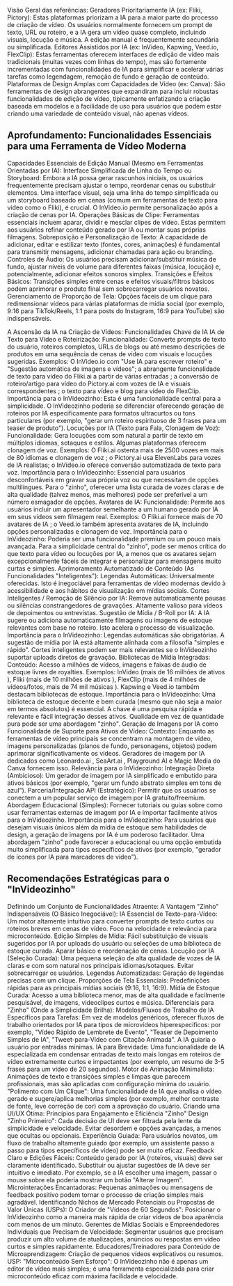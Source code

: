Visão Geral das referências:
Geradores Prioritariamente IA (ex: Fliki, Pictory): Estas plataformas priorizam a IA para a maior parte do processo de criação de vídeo. Os usuários normalmente fornecem um prompt de texto, URL ou roteiro, e a IA gera um vídeo quase completo, incluindo visuais, locução e música. A edição manual é frequentemente secundária ou simplificada.
Editores Assistidos por IA (ex: InVideo, Kapwing, Veed.io, FlexClip): Estas ferramentas oferecem interfaces de edição de vídeo mais tradicionais (muitas vezes com linhas do tempo), mas são fortemente incrementadas com funcionalidades de IA para simplificar e acelerar várias tarefas como legendagem, remoção de fundo e geração de conteúdo.
Plataformas de Design Amplas com Capacidades de Vídeo (ex: Canva): São ferramentas de design abrangentes que expandiram para incluir robustas funcionalidades de edição de vídeo, tipicamente enfatizando a criação baseada em modelos e a facilidade de uso para usuários que podem estar criando uma variedade de conteúdo visual, não apenas vídeos.

## Aprofundamento: Funcionalidades Essenciais para uma Ferramenta de Vídeo Moderna
Capacidades Essenciais de Edição Manual (Mesmo em Ferramentas Orientadas por IA):
Interface Simplificada de Linha do Tempo ou Storyboard: Embora a IA possa gerar rascunhos iniciais, os usuários frequentemente precisam ajustar o tempo, reordenar cenas ou substituir elementos. Uma interface visual, seja uma linha do tempo simplificada ou um storyboard baseado em cenas (comum em ferramentas de texto para vídeo como o Fliki), é crucial. O InVideo.io permite personalização após a criação de cenas por IA.
Operações Básicas de Clipe: Ferramentas essenciais incluem aparar, dividir e mesclar clipes de vídeo. Estas permitem aos usuários refinar conteúdo gerado por IA ou montar suas próprias filmagens.
Sobreposição e Personalização de Texto: A capacidade de adicionar, editar e estilizar texto (fontes, cores, animações) é fundamental para transmitir mensagens, adicionar chamadas para ação ou branding.
Controles de Áudio: Os usuários precisam adicionar/substituir música de fundo, ajustar níveis de volume para diferentes faixas (música, locução) e, potencialmente, adicionar efeitos sonoros simples.
Transições e Efeitos Básicos: Transições simples entre cenas e efeitos visuais/filtros básicos podem aprimorar o produto final sem sobrecarregar usuários novatos.
Gerenciamento de Proporção de Tela: Opções fáceis de um clique para redimensionar vídeos para várias plataformas de mídia social (por exemplo, 9:16 para TikTok/Reels, 1:1 para posts do Instagram, 16:9 para YouTube) são indispensáveis.

A Ascensão da IA na Criação de Vídeos: Funcionalidades Chave de IA
IA de Texto para Vídeo e Roteirização:
Funcionalidade: Converte prompts de texto do usuário, roteiros completos, URLs de blogs ou até mesmo descrições de produtos em uma sequência de cenas de vídeo com visuais e locuções sugeridas.
Exemplos: O InVideo.io com "Use IA para escrever roteiro" e "Sugestão automática de imagens e vídeos"; a abrangente funcionalidade de texto para vídeo do Fliki.ai a partir de várias entradas ; a conversão de roteiro/artigo para vídeo do Pictory.ai com vozes de IA e visuais correspondentes ; o texto para vídeo e blog para vídeo do FlexClip.
Importância para o InVideozinho: Esta é uma funcionalidade central para a simplicidade. O InVideozinho poderia se diferenciar oferecendo geração de roteiros por IA especificamente para formatos ultracurtos ou tons particulares (por exemplo, "gerar um roteiro espirituoso de 3 frases para um teaser de produto").
Locuções por IA (Texto para Fala, Clonagem de Voz):
Funcionalidade: Gera locuções com som natural a partir de texto em múltiplos idiomas, sotaques e estilos. Algumas plataformas oferecem clonagem de voz.
Exemplos: O Fliki.ai ostenta mais de 2500 vozes em mais de 80 idiomas e clonagem de voz ; o Pictory.ai usa ElevenLabs para vozes de IA realistas; o InVideo.io oferece conversão automatizada de texto para voz.
Importância para o InVideozinho: Essencial para usuários desconfortáveis em gravar sua própria voz ou que necessitam de opções multilíngues. Para o "zinho", oferecer uma lista curada de vozes claras e de alta qualidade (talvez menos, mas melhores) pode ser preferível a um número esmagador de opções.
Avatares de IA:
Funcionalidade: Permite aos usuários incluir um apresentador semelhante a um humano gerado por IA em seus vídeos sem filmagem real.
Exemplos: O Fliki.ai fornece mais de 70 avatares de IA ; o Veed.io também apresenta avatares de IA, incluindo opções personalizadas e clonagem de voz.
Importância para o InVideozinho: Poderia ser uma funcionalidade premium ou um pouco mais avançada. Para a simplicidade central do "zinho", pode ser menos crítica do que texto para vídeo ou locuções por IA, a menos que os avatares sejam excepcionalmente fáceis de integrar e personalizar para mensagens muito curtas e simples.
Aprimoramento Automatizado de Conteúdo (As Funcionalidades "Inteligentes"):
Legendas Automáticas: Universalmente oferecidas. Isto é inegociável para ferramentas de vídeo modernas devido à acessibilidade e aos hábitos de visualização em mídias sociais.
Cortes Inteligentes / Remoção de Silêncio por IA: Remove automaticamente pausas ou silências constrangedores de gravações. Altamente valioso para vídeos de depoimentos ou entrevistas.
Sugestão de Mídia / B-Roll por IA: A IA sugere ou adiciona automaticamente filmagens ou imagens de estoque relevantes com base no roteiro. Isto acelera o processo de visualização.
Importância para o InVideozinho: Legendas automáticas são obrigatórias. A sugestão de mídia por IA está altamente alinhada com a filosofia "simples e rápido". Cortes inteligentes podem ser mais relevantes se o InVideozinho suportar uploads diretos de gravação.
Bibliotecas de Mídia Integradas:
Conteúdo: Acesso a milhões de vídeos, imagens e faixas de áudio de estoque livres de royalties.
Exemplos: InVideo (mais de 16 milhões de ativos ), Fliki (mais de 10 milhões de ativos ), FlexClip (mais de 4 milhões de vídeos/fotos, mais de 74 mil músicas ). Kapwing e Veed.io também destacam bibliotecas de estoque.
Importância para o InVideozinho: Uma biblioteca de estoque decente e bem curada (mesmo que não seja a maior em termos absolutos) é essencial. A chave é uma pesquisa rápida e relevante e fácil integração desses ativos. Qualidade em vez de quantidade pura pode ser uma abordagem "zinho".
Geração de Imagens por IA como Funcionalidade de Suporte para Ativos de Vídeo:
Contexto: Enquanto as ferramentas de vídeo principais se concentram na montagem de vídeo, imagens personalizadas (planos de fundo, personagens, objetos) podem aprimorar significativamente os vídeos. Geradores de imagem por IA dedicados como Leonardo.ai , SeaArt.ai , Playground AI  e Magic Media do Canva  fornecem isso.
Relevância para o InVideozinho:
Integração Direta (Ambicioso): Um gerador de imagem por IA simplificado e embutido para ativos básicos (por exemplo, "gerar um fundo abstrato simples em tons de azul").
Parceria/Integração API (Estratégico): Permitir que os usuários se conectem a um popular serviço de imagem por IA gratuito/freemium.
Abordagem Educacional (Simples): Fornecer tutoriais ou guias sobre como usar ferramentas externas de imagem por IA e importar facilmente ativos para o InVideozinho.
Importância para o InVideozinho: Para usuários que desejam visuais únicos além da mídia de estoque sem habilidades de design, a geração de imagens por IA é um poderoso facilitador. Uma abordagem "zinho" pode favorecer a educacional ou uma opção embutida muito simplificada para tipos específicos de ativos (por exemplo, "gerador de ícones por IA para marcadores de vídeo").
## Recomendações Estratégicas para o "InVideozinho"
Definindo um Conjunto de Funcionalidades Atraente: A Vantagem "Zinho"
Indispensáveis (O Básico Inegociável):
IA Essencial de Texto-para-Vídeo: Um motor altamente intuitivo para converter prompts de texto curtos ou roteiros breves em cenas de vídeo. Foco na velocidade e relevância para microconteúdo.
Edição Simples de Mídia: Fácil substituição de visuais sugeridos por IA por uploads do usuário ou seleções de uma biblioteca de estoque curada. Aparar básico e reordenação de cenas.
Locução por IA (Seleção Curada): Uma pequena seleção de alta qualidade de vozes de IA claras e com som natural nos principais idiomas/sotaques. Evitar sobrecarregar os usuários.
Legendas Automatizadas: Geração de legendas precisas com um clique.
Proporções de Tela Essenciais: Predefinições rápidas para as principais mídias sociais (9:16, 1:1, 16:9).
Mídia de Estoque Curada: Acesso a uma biblioteca menor, mas de alta qualidade e facilmente pesquisável, de imagens, videoclipes curtos e música.
Diferenciais para "Zinho" (Onde a Simplicidade Brilha):
Modelos/Fluxos de Trabalho de IA Específicos para Tarefas: Em vez de modelos genéricos, oferecer fluxos de trabalho orientados por IA para tipos de microvídeos hiperespecíficos: por exemplo, "Vídeo Rápido de Lembrete de Evento", "Teaser de Depoimento Simples de IA", "Tweet-para-Vídeo com Citação Animada". A IA guiaria o usuário por entradas mínimas.
IA para Brevidade: Uma funcionalidade de IA especializada em condensar entradas de texto mais longas em roteiros de vídeo extremamente curtos e impactantes (por exemplo, um resumo de 3-5 frases para um vídeo de 20 segundos).
Motor de Animação Minimalista: Animações de texto e transições simples e limpas que parecem profissionais, mas são aplicadas com configuração mínima do usuário.
"Polimento com Um Clique": Uma funcionalidade de IA que analisa o vídeo gerado e sugere/aplica melhorias simples (por exemplo, melhor contraste de fonte, leve correção de cor) com a aprovação do usuário.
Criando uma UI/UX Ótima: Princípios para Engajamento e Eficiência "Zinho"
Design "Zinho Primeiro": Cada decisão de UI deve ser filtrada pela lente da simplicidade e velocidade. Evitar desordem e opções avançadas, a menos que ocultas ou opcionais.
Experiência Guiada: Para usuários novatos, um fluxo de trabalho altamente guiado (por exemplo, um assistente passo a passo para tipos específicos de vídeo) pode ser muito eficaz.
Feedback Claro e Edições Fáceis: Conteúdo gerado por IA (roteiros, visuais) deve ser claramente identificado. Substituir ou ajustar sugestões de IA deve ser intuitivo e imediato. Por exemplo, se a IA escolher uma imagem, passar o mouse sobre ela poderia mostrar um botão "Alterar Imagem".
Microinterações Encantadoras: Pequenas animações ou mensagens de feedback positivo podem tornar o processo de criação simples mais agradável.
Identificando Nichos de Mercado Potenciais ou Propostas de Valor Únicas (USPs):
O Criador de "Vídeos de 60 Segundos": Posicionar o InVideozinho como a maneira mais rápida de criar vídeos de boa aparência com menos de um minuto.
Gerentes de Mídias Sociais e Empreendedores Individuais que Precisam de Velocidade: Segmentar usuários que precisam produzir um alto volume de atualizações, anúncios ou respostas em vídeo curtos e simples rapidamente.
Educadores/Treinadores para Conteúdo de Microaprendizagem: Criação de pequenos vídeos explicativos ou resumos.
USP: "Microconteúdo Sem Esforço": O InVideozinho não é apenas um editor de vídeo mais simples; é uma ferramenta especializada para criar microconteúdo eficaz com máxima facilidade e velocidade.
